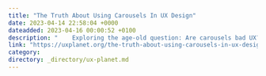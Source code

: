 ```yaml
---
title: "The Truth About Using Carousels In UX Design"
date: 2023-04-14 22:58:04 +0000
dateadded: 2023-04-16 00:00:52 +0100
description: "    Exploring the age-old question: Are carousels bad UX?  Continue reading on UX Planet »  "
link: "https://uxplanet.org/the-truth-about-using-carousels-in-ux-design-28c8497c14bd?source=rss----819cc2aaeee0---4"
category:
directory: _directory/ux-planet.md
---
```


